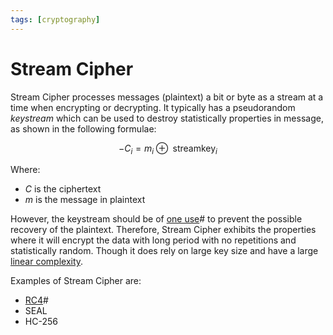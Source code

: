 ```yaml
---
tags: [cryptography]
---
```


# Stream Cipher

Stream Cipher processes messages (plaintext) a bit or byte as a stream at a time
when encrypting or decrypting. It typically has a pseudorandom *keystream* which
can be used to destroy statistically properties in message, as shown in the
following formulae:

$$
-C_i = m_i \oplus \text{ streamkey}_i
$$

Where:
- $C$ is the ciphertext
- $m$ is the message in plaintext

However, the keystream should be of [one use](202209281248.md)# to prevent the
possible recovery of the plaintext. Therefore, Stream Cipher exhibits the
properties where it will encrypt the data with long period with no repetitions
and statistically random. Though it does rely on large key size and have a large
[linear complexity](202201171844.md).

Examples of Stream Cipher are:
- [RC4](202210121510.md)#
- SEAL
- HC-256
